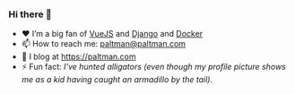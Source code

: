 ### Hi there 👋

- ❤️ I’m a big fan of [VueJS](https://vuejs.org) and [Django](https://djangoproject.com) and [Docker](https://docker.com)
- 📫 How to reach me: paltman@paltman.com
- 📝 I blog at https://paltman.com
- ⚡ Fun fact: _I've hunted alligators (even though my profile picture shows me as a kid having caught an armadillo by the tail)._
